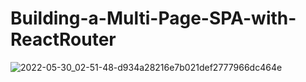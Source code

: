 # Building-a-Multi-Page-SPA-with-ReactRouter
![2022-05-30_02-51-48-d934a28216e7b021def2777966dc464e](https://user-images.githubusercontent.com/49005530/188167528-60cc678f-eff2-4f16-b061-0d5e0cab9c85.jpg)
